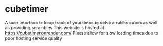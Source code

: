 # cubetimer
 A user interface to keep track of your times to solve a rubiks cubes as well as providing scrambles
This website is hosted at https://cubetimer.onrender.com/ 
Please allow for slow loading times due to poor hosting service quality